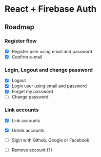 # React + Firebase Auth

## Roadmap

### Register flow
- [x] Register user using email and password
- [x] Confirm e-mail

### Login, Logout and change password
- [x] Logout
- [x] Login user using email and password
- [x] Forget my password
- [ ] Change password

### Link accounts
- [x] Link accounts
- [x] Unlink accounts

- [ ] Sigin with Github, Google or Facebook
- [ ] Remove account (?)